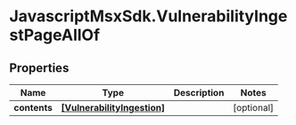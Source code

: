 # JavascriptMsxSdk.VulnerabilityIngestPageAllOf

## Properties

Name | Type | Description | Notes
------------ | ------------- | ------------- | -------------
**contents** | [**[VulnerabilityIngestion]**](VulnerabilityIngestion.md) |  | [optional] 


